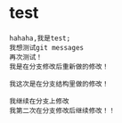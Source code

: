 # test
	hahaha,我是test;
	我想测试git messages
	再次测试！
	我是在分支修改后重新做的修改！

	我这次是在分支结构里做的修改！

	我继续在分支上修改
	我第二次在分支修改后继续修改！！

